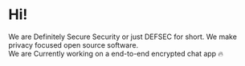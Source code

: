 # Hi!
We are Definitely Secure Security or just DEFSEC for short. We make privacy focused open source software.
<br>
We are Currently working on a end-to-end encrypted chat app 🔥
